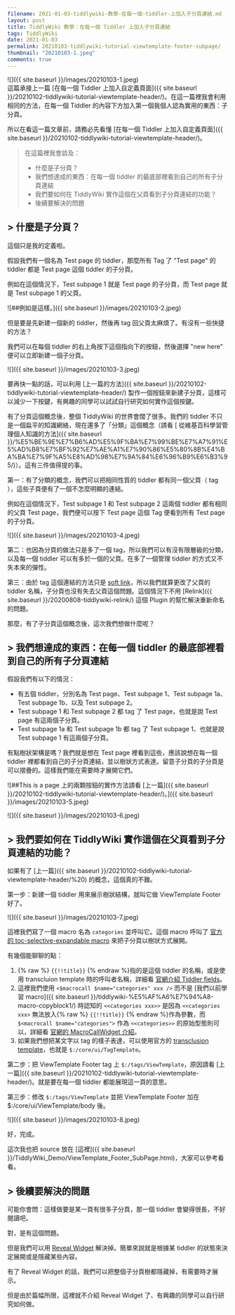 ```yaml
---
filename: 2021-01-03-tiddlywiki-教學-在每一個-tiddler-上加入子分頁連結.md
layout: post
title: TiddlyWiki 教學：在每一個 Tiddler 上加入子分頁連結
tags: TiddlyWiki
date: 2021-01-03
permalink: 20210103-tiddlywiki-tutorial-viewtemplate-footer-subpage/
thumbnail: "20210103-1.jpeg"
comments: true
---
```


![]({{ site.baseurl }}/images/20210103-1.jpeg)  
這篇承接上一篇 [在每一個 Tiddler 上加入自定義頁面]({{ site.baseurl }}/20210102-tiddlywiki-tutorial-viewtemplate-header/)。在這一篇裡我會利用相同的方法，在每一個 Tiddler 的內容下方加入第一個我個人認為實用的東西：子分頁。

所以在看這一篇文章前，請務必先看懂 [在每一個 Tiddler 上加入自定義頁面]({{ site.baseurl }}/20210102-tiddlywiki-tutorial-viewtemplate-header/)。

> 在這篇裡我會談及：
> 
> * 什麼是子分頁？
> * 我們想達成的東西：在每一個 tiddler 的最底部裡看到自己的所有子分頁連結
> * 我們要如何在 TiddlyWiki 實作這個在父頁看到子分頁連結的功能？
> * 後續要解決的問題

## > 什麼是子分頁？

這個只是我的定義啦。

假設我們有一個名為 Test page 的 tiddler，那麼所有 Tag 了 "Test page" 的 tiddler 都是 Test page 這個 tiddler 的子分頁。

例如在這個情況下，Test subpage 1 就是 Test page 的子分頁，而 Test page 就是 Test subpage 1 的父頁。

![##例如是這樣。]({{ site.baseurl }}/images/20210103-2.jpeg)

但是要是先新建一個新的 tiddler，然後再 tag 回父頁太麻煩了。有沒有一些快捷的方法？

我們可以在每個 tiddler 的右上角按下這個指向下的按鈕，然後選擇 "new here" 便可以立即新建一個子分頁。

![]({{ site.baseurl }}/images/20210103-3.jpeg)

要再快一點的話，可以利用 [上一篇的方法]({{ site.baseurl }}/20210102-tiddlywiki-tutorial-viewtemplate-header/) 製作一個按鈕來新建子分頁，這樣可以減少一下按鍵，有興趣的同學可以試試自行研究如何實作這個按鍵。


有了分頁這個概念後，整個 TiddlyWiki 的世界會闊了很多。我們的 tiddler 不只是一個扁平的知識網絡，現在還多了「分類」這個概念（請看 [ 從維基百科學習管理個人知識的方法]({{ site.baseurl }}/%E5%BE%9E%E7%B6%AD%E5%9F%BA%E7%99%BE%E7%A7%91%E5%AD%B8%E7%BF%92%E7%AE%A1%E7%90%86%E5%80%8B%E4%BA%BA%E7%9F%A5%E8%AD%98%E7%9A%84%E6%96%B9%E6%B3%95/)）。這有三件值得提的事。

第一：有了分類的概念，我們可以把相同性質的 tiddler 都有同一個父頁（ tag ），這些子頁便有了一個不怎麼明顯的連結。

例如在這個情況下，Test subpage 1 和 Test subpage 2 這兩個 tiddler 都有相同的父頁 Test page，我們便可以按下 Test page 這個 Tag 便看到所有 Test page 的子分頁。

![]({{ site.baseurl }}/images/20210103-4.jpeg)

第二：也因為分頁的做法只是多了一個 tag，所以我們可以有沒有限層級的分類，以及每一個 tiddler 可以有多於一個的父頁。在多了一個管理 tiddler 的方式又不失本來的彈性。

第三：由於 tag 這個連結的方法只是 [soft link](https://tiddlywiki.com/#Hard%20and%20Soft%20Links)，所以我們就算更改了父頁的 tiddler 名稱，子分頁也沒有失去父頁這個問題。這個情況下不用 [Relink]({{ site.baseurl }}/20200808-tiddlywiki-relink/) 這個 Plugin 的幫忙解決重新命名的問題。

那麼，有了子分頁這個概念後，這次我們想做什麼呢？

## > 我們想達成的東西：在每一個 tiddler 的最底部裡看到自己的所有子分頁連結

假設我們有以下的情況：

* 有五個 tiddler，分別名為 Test page、Test subpage 1、Test subpage 1a、Test subpage 1b、以及 Test subpage 2。
* Test subpage 1 和 Test subpage 2 都 tag 了 Test page，也就是說 Test page 有這兩個子分頁。
* Test subpage 1a 和 Test subpage 1b 都 tag 了 Test subpage 1、也就是說 Test subpage 1 有這兩個子分頁。

有點樹狀架構是嗎？我們就是想在 Test page 裡看到這些，應該說想在每一個 tiddler 裡都看到自己的子分頁連結，並以樹狀方式表達。留意子分頁的子分頁是可以摺疊的。這樣我們能在需要時才展開它們。

![##This is a page 上的兩顆按鈕的實作方法請看 \[上一篇\]({{ site.baseurl }}/20210102-tiddlywiki-tutorial-viewtemplate-header/)。]({{ site.baseurl }}/images/20210103-5.jpeg)

![]({{ site.baseurl }}/images/20210103-6.jpeg)

## > 我們要如何在 TiddlyWiki 實作這個在父頁看到子分頁連結的功能？

如果有了 [上一篇]({{ site.baseurl }}/20210102-tiddlywiki-tutorial-viewtemplate-header/%20) 的概念，這個真的不難。

第一步：新建一個 tiddler 用來展示樹狀結構，就叫它做 ViewTemplate Footer 好了。

![]({{ site.baseurl }}/images/20210103-7.jpeg)

這裡我們寫了一個 macro 名為 `categories` 並呼叫它。這個 macro 呼叫了 [官方的 toc-selective-expandable macro](https://tiddlywiki.com/#Table-of-Contents%20Macros) 來把子分頁以樹狀方式展開。

有幾個能聊聊的點：

1. {% raw %} `{{!!title}}` {% endraw %}指的是這個 tiddler 的名稱，或是使用 transcluion template 時的呼叫者名稱，詳細看 [官網介紹 Tiddler fields](https://tiddlywiki.com/#TiddlerFields)。
2. 這裡我們使用 `<$macrocall $name="categories" xxx />` 而不是 [我們以前學習 macro]({{ site.baseurl }}/tiddlywiki-%E5%AF%A6%E7%94%A8-macro-copyblock1/) 時認知的 `<<categories xxx>>` 是因為 `<<categories xxx>` 無法放入{% raw %} `{{!!title}}` {% endraw %}作為參數，而 `$<macrocall $name="categories">` 作為 `<<categories>>` 的原始型態則可以，詳細看 [官網的 MacroCallWidget 介紹](https://tiddlywiki.com/#MacroCallWidget)。
3. 如果我們想把某文字以 tag 的樣子表達，可以使用官方的 [transclusion template](https://tiddlywiki.com/#Transclusion%20with%20Templates)，也就是 `$:/core/ui/TagTemplate`。

第二步：把 ViewTemplate Footer tag 上 `$:/tags/ViewTemplate`，原因請看 [上一篇]({{ site.baseurl }}/20210102-tiddlywiki-tutorial-viewtemplate-header/)。就是要在每一個 tiddler 都能展現這一頁的意思。

第三步：修改 `$:/tags/ViewTemplate` 並把 ViewTemplate Footer 加在 $:/core/ui/ViewTemplate/body 後。

![]({{ site.baseurl }}/images/20210103-8.jpeg)

好，完成。

這次我也把 source 放在 [這裡]({{ site.baseurl }}/TiddlyWiki_Demo/ViewTemplate_Footer_SubPage.html)，大家可以參考看看。

## > 後續要解決的問題

可能你會問：這樣做要是某一頁有很多子分頁，那一個 tiddler 會變得很長，不好閱讀吧。

對，是有這個問題。

但是我們可以用 [Reveal Widget](https://tiddlywiki.com/#RevealWidget) 解決掉。簡單來說就是根據某 tiddler 的狀態來決定展開或是隱藏某些內容。

有了 Reveal Widget 的話，我們可以把整個子分頁樹都隱藏掉，有需要時才展示。

但是由於篇幅所限，這裡就不介紹 Reveal Widget 了、有興趣的同學可以自行研究如何做。
